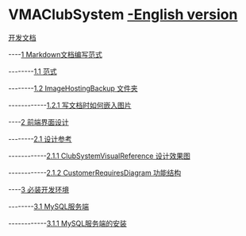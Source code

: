 # VMAClubSystem [-English version](./README_eng.md)

[开发文档](./DevDoc/README.md)

----[1 Markdown文档编写范式](./DevDoc/README.md#1-markdown说明文档编写范式)

--------[1.1 范式](./DevDoc/README.md#11-范式)

--------[1.2 ImageHostingBackup 文件夹](./DevDoc/README.md#12-imagehostingbackup-文件夹)

------------[1.2.1 写文档时如何嵌入图片](./DevDoc/README.md#121-写文档时如何嵌入图片)

----[2 前端界面设计](./DevDoc/README.md#2-前端界面设计)

--------[2.1 设计参考](./DevDoc/README.md#21-设计参考)

------------[2.1.1 ClubSystemVisualReference 设计效果图](./DevDoc/README.md#211-clubsystemvisualreference-设计效果图)

------------[2.1.2 CustomerRequiresDiagram 功能结构](./DevDoc/README.md#212-customerrequiresdiagram-功能结构)

----[3 必装开发环境](./DevDoc/README.md#3-必装开发环境)

--------[3.1 MySQL服务端](./DevDoc/README.md#31-mysql服务端)

------------[3.1.1 MySQL服务端的安装](./DevDoc/README.md#311-mysql服务端的安装)

